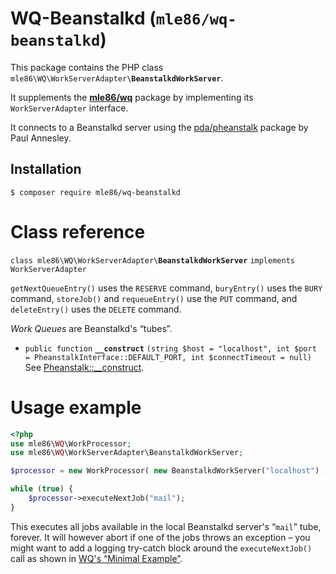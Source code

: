 # WQ-Beanstalkd  (`mle86/wq-beanstalkd`)

This package contains the PHP class
`mle86\WQ\WorkServerAdapter\`**`BeanstalkdWorkServer`**.

It supplements the
[**mle86/wq**](https://github.com/mle86/php-wq) package
by implementing its `WorkServerAdapter` interface.

It connects to a Beanstalkd server
using the [pda/pheanstalk](https://github.com/pda/pheanstalk) package
by Paul Annesley.


## Installation

```
$ composer require mle86/wq-beanstalkd
```


# Class reference

`class mle86\WQ\WorkServerAdapter\`**`BeanstalkdWorkServer`** `implements WorkServerAdapter`

`getNextQueueEntry()` uses the `RESERVE` command,
`buryEntry()` uses the `BURY` command,
`storeJob()` and `requeueEntry()` use the `PUT` command,
and `deleteEntry()` uses the `DELETE` command.

*Work Queues* are Beanstalkd's “tubes”.

* `public function` **`__construct`** `(string $host = "localhost", int $port = PheanstalkInterface::DEFAULT_PORT, int $connectTimeout = null)`  
    See [Pheanstalk::__construct](https://github.com/pda/pheanstalk/blob/master/src/Pheanstalk.php).


# Usage example

```php
<?php
use mle86\WQ\WorkProcessor;
use mle86\WQ\WorkServerAdapter\BeanstalkdWorkServer;

$processor = new WorkProcessor( new BeanstalkdWorkServer("localhost") );

while (true) {
    $processor->executeNextJob("mail");
}
```

This executes all jobs available in the local Beanstalkd server's “`mail`” tube, forever.
It will however abort if one of the jobs throws an exception –
you might want to add a logging try-catch block around the `executeNextJob()` call
as shown in [WQ's “Minimal Example”](https://github.com/mle86/php-wq#minimal-example).

